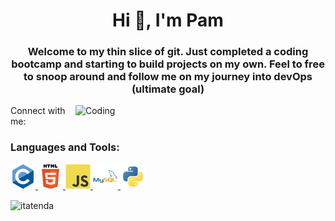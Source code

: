 <h1 align="center">Hi 👋, I'm Pam</h1>
<h3 align="center"> Welcome to my thin slice of git. Just completed a coding bootcamp and starting to build projects on my own. Feel to free to snoop around and follow me on my journey into devOps (ultimate goal) </h3>
<img align="right" alt="Coding" width="400" src="https://preview.redd.it/fiq6jzeh62x61.jpg?width=1920&format=pjpg&auto=webp&s=a1c6c5c19f2eb17b9787b7ea5398b72722748a72"


<h3 align="left">Connect with me:</h3>
<p align="left">
</p>

<h3 align="left">Languages and Tools:</h3>
<p align="left"> <a href="https://www.cprogramming.com/" target="_blank" rel="noreferrer"> <img src="https://raw.githubusercontent.com/devicons/devicon/master/icons/c/c-original.svg" alt="c" width="40" height="40"/> </a> <a href="https://www.w3.org/html/" target="_blank" rel="noreferrer"> <img src="https://raw.githubusercontent.com/devicons/devicon/master/icons/html5/html5-original-wordmark.svg" alt="html5" width="40" height="40"/> </a> <a href="https://developer.mozilla.org/en-US/docs/Web/JavaScript" target="_blank" rel="noreferrer"> <img src="https://raw.githubusercontent.com/devicons/devicon/master/icons/javascript/javascript-original.svg" alt="javascript" width="40" height="40"/> </a> <a href="https://www.mysql.com/" target="_blank" rel="noreferrer"> <img src="https://raw.githubusercontent.com/devicons/devicon/master/icons/mysql/mysql-original-wordmark.svg" alt="mysql" width="40" height="40"/> </a> <a href="https://www.python.org" target="_blank" rel="noreferrer"> <img src="https://raw.githubusercontent.com/devicons/devicon/master/icons/python/python-original.svg" alt="python" width="40" height="40"/> </a> </p>

<p><img align="center" src="https://github-readme-stats.vercel.app/api/top-langs?username=itatenda&show_icons=true&locale=en&layout=compact" alt="itatenda" /></p>
